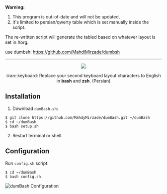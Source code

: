 **Warning:**
1. This program is out-of-date and will not be updated,
2. It's limited to persian/qwerty table which is set manually inside the script.

The re-written script will generate the tabled based on whatever layout is set in Xorg.

use dumbsh: https://github.com/MahdiMirzade/dumbsh

---

<p align="center">
    <img src="https://raw.githubusercontent.com/MahdyMirzade/MahdyMirzade/main/assets/dumbash/dumbash_main.png">
</p>
<p align="center">
    :iran::keyboard: Replace your second keyboard layout characters to English in <b>bash</b> and <b>zsh</b>. (Persian)
</p>

## Installation
1. Download `dumBash.sh`:
```
$ git clone https://github.com/MahdyMirzade/dumBash.git ~/dumBash
$ cd ~/dumBash
$ bash setup.sh
```
2. Restart terminal or shell.

## Configuration
Run `config.sh` script:
```
$ cd ~/dumBash
$ bash config.sh
```
![dumBash Configuration](https://raw.githubusercontent.com/MahdyMirzade/MahdyMirzade/main/assets/dumbash/dumbash_config.png)
